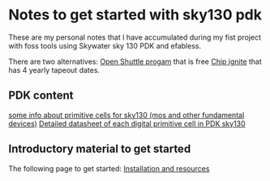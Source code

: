 # Notes to get started with sky130 pdk
These are my personal notes that I have accumulated during my fist project with foss tools using Skywater sky 130 PDK and efabless.

There are two alternatives:
[Open Shuttle progam](https://efabless.com/open_shuttle_program) that is free
[Chip ignite](https://efabless.com/) that has 4 yearly tapeout dates.

## PDK content

[some info about primitive cells for sky130 (mos and other fundamental devices)](https://diychip.org/sky130/sky130_fd_pr/cells/)
[Detailed datasheet of each digital primitive cell in PDK sky130](https://antmicro-skywater-pdk-docs.readthedocs.io/en/test-submodules-in-rtd/contents.html)


## Introductory material to get started
The following page to get started:
[Installation and resources](./doc/installation.md)
